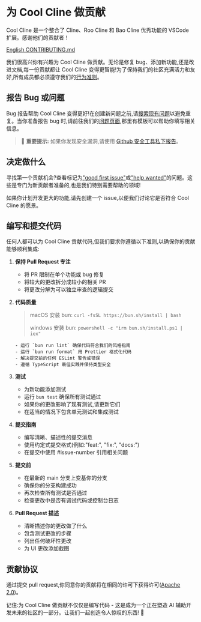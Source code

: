# 为 Cool Cline 做贡献

Cool Cline 是一个整合了 Cline、Roo Cline 和 Bao Cline 优秀功能的 VSCode 扩展。感谢他们的贡献者！

[English CONTRIBUTING.md](CONTRIBUTING.md)

我们很高兴你有兴趣为 Cool Cline 做贡献。无论是修复 bug、添加新功能,还是改进文档,每一份贡献都让 Cool Cline 变得更智能!为了保持我们的社区充满活力和友好,所有成员都必须遵守我们的[行为准则](CODE_OF_CONDUCT.md)。

## 报告 Bug 或问题

Bug 报告帮助 Cool Cline 变得更好!在创建新问题之前,请[搜索现有问题](https://github.com/chatterzhao/cool-cline/issues)以避免重复。当你准备报告 bug 时,请前往我们的[问题页面](https://github.com/chatterzhao/cool-cline/issues/new/choose),那里有模板可以帮助你填写相关信息。

<blockquote class='warning-note'>
     🔐 <b>重要提示:</b> 如果你发现安全漏洞,请使用 <a href="https://github.com/chatterzhao/cool-cline/security/advisories/new">Github 安全工具私下报告</a>。
</blockquote>

## 决定做什么

寻找第一个贡献机会?查看标记为["good first issue"](https://github.com/chatterzhao/cool-cline/labels/good%20first%20issue)或["help wanted"](https://github.com/chatterzhao/cool-cline/labels/help%20wanted)的问题。这些是专门为新贡献者准备的,也是我们特别需要帮助的领域!

如果你计划开发更大的功能,请先创建一个 issue,以便我们讨论它是否符合 Cool Cline 的愿景。

## 编写和提交代码

任何人都可以为 Cool Cline 贡献代码,但我们要求你遵循以下准则,以确保你的贡献能够顺利集成:

1.  **保持 Pull Request 专注**

    - 将 PR 限制在单个功能或 bug 修复
    - 将较大的更改拆分成较小的相关 PR
    - 将更改分解为可以独立审查的逻辑提交

2.  **代码质量**

    > macOS 安装 bun: `curl -fsSL https://bun.sh/install | bash`
    >
    > windows 安装 bun: `powershell -c "irm bun.sh/install.ps1 | iex"`

        - 运行 `bun run lint` 确保代码符合我们的风格指南
        - 运行 `bun run format` 用 Prettier 格式化代码
        - 解决提交前的任何 ESLint 警告或错误
        - 遵循 TypeScript 最佳实践并保持类型安全

3.  **测试**

    - 为新功能添加测试
    - 运行 `bun test` 确保所有测试通过
    - 如果你的更改影响了现有测试,请更新它们
    - 在适当的情况下包含单元测试和集成测试

4.  **提交指南**

    - 编写清晰、描述性的提交消息
    - 使用约定式提交格式(例如:"feat:", "fix:", "docs:")
    - 在提交中使用 #issue-number 引用相关问题

5.  **提交前**

    - 在最新的 main 分支上变基你的分支
    - 确保你的分支构建成功
    - 再次检查所有测试是否通过
    - 检查更改中是否有调试代码或控制台日志

6.  **Pull Request 描述**
    - 清晰描述你的更改做了什么
    - 包含测试更改的步骤
    - 列出任何破坏性更改
    - 为 UI 更改添加截图

## 贡献协议

通过提交 pull request,你同意你的贡献将在相同的许可下获得许可([Apache 2.0](LICENSE))。

记住:为 Cool Cline 做贡献不仅仅是编写代码 - 这是成为一个正在塑造 AI 辅助开发未来的社区的一部分。让我们一起创造令人惊叹的东西! 🚀
